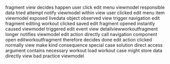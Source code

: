 fragment view decides happen user click edit menu viewmodel responsible data tried attempt notify viewmodel within view user clicked edit menu item viewmodel exposed livedata object observed view trigger navigation edit fragment editing workout clicked saved edit fragment opened instantly caused viewmodel triggered edit event view detailviewworkoutfragment longer notifies viewmodel edit action directly call navigation component open editworkoutfragment therefore decides done edit action clicked normally view make kind consequence special case solution direct access argument contains necessary workout load workout case might store data directly view bad practice viewmodel